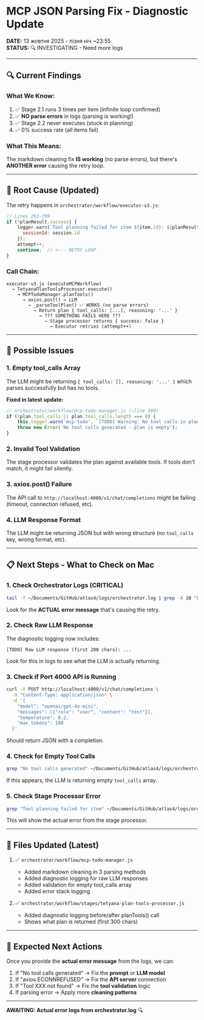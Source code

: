 # MCP JSON Parsing Fix - Diagnostic Update

**DATE:** 13 жовтня 2025 - пізня ніч ~23:55  
**STATUS:** 🔍 INVESTIGATING - Need more logs

---

## 🔍 Current Findings

### What We Know:
1. ✅ Stage 2.1 runs 3 times per item (infinite loop confirmed)
2. ✅ **NO parse errors** in logs (parsing is working!)
3. ✅ Stage 2.2 never executes (stuck in planning)
4. ✅ 0% success rate (all items fail)

### What This Means:
The markdown cleaning fix **IS working** (no parse errors), but there's **ANOTHER error** causing the retry loop.

---

## 🐛 Root Cause (Updated)

The retry happens in `orchestrator/workflow/executor-v3.js`:

```javascript
// Lines 293-299
if (!planResult.success) {
    logger.warn(`Tool planning failed for item ${item.id}: ${planResult.error}`, {
      sessionId: session.id
    });
    attempt++;
    continue;  // <--- RETRY LOOP
}
```

### Call Chain:
```
executor-v3.js (executeMCPWorkflow)
  → TetyanaПlanToolsProcessor.execute()
    → MCPTodoManager.planTools()
      → axios.post() → LLM
        → _parseToolPlan() ✅ WORKS (no parse errors)
          → Return plan { tool_calls: [...], reasoning: '...' }
            → ??? SOMETHING FAILS HERE ???
              → Stage processor returns { success: false }
                → Executor retries (attempt++)
```

---

## 🔧 Possible Issues

### 1. Empty tool_calls Array
The LLM might be returning `{ tool_calls: [], reasoning: '...' }` which parses successfully but has no tools.

**Fixed in latest update:**
```javascript
// orchestrator/workflow/mcp-todo-manager.js (~line 360)
if (!plan.tool_calls || plan.tool_calls.length === 0) {
    this.logger.warn('mcp-todo', `[TODO] Warning: No tool calls in plan!`);
    throw new Error('No tool calls generated - plan is empty');
}
```

### 2. Invalid Tool Validation
The stage processor validates the plan against available tools. If tools don't match, it might fail silently.

### 3. axios.post() Failure
The API call to `http://localhost:4000/v1/chat/completions` might be failing (timeout, connection refused, etc).

### 4. LLM Response Format
The LLM might be returning JSON but with wrong structure (no `tool_calls` key, wrong format, etc).

---

## 📋 Next Steps - What to Check on Mac

### 1. Check Orchestrator Logs (CRITICAL)
```bash
tail -f ~/Documents/GitHub/atlas4/logs/orchestrator.log | grep -A 10 "Failed to plan tools"
```

Look for the **ACTUAL error message** that's causing the retry.

### 2. Check Raw LLM Response
The diagnostic logging now includes:
```
[TODO] Raw LLM response (first 200 chars): ...
```

Look for this in logs to see what the LLM is actually returning.

### 3. Check if Port 4000 API is Running
```bash
curl -X POST http://localhost:4000/v1/chat/completions \
  -H "Content-Type: application/json" \
  -d '{
    "model": "openai/gpt-4o-mini",
    "messages": [{"role": "user", "content": "test"}],
    "temperature": 0.2,
    "max_tokens": 100
  }'
```

Should return JSON with a completion.

### 4. Check for Empty Tool Calls
```bash
grep "No tool calls generated" ~/Documents/GitHub/atlas4/logs/orchestrator.log
```

If this appears, the LLM is returning empty `tool_calls` array.

### 5. Check Stage Processor Error
```bash
grep "Tool planning failed for item" ~/Documents/GitHub/atlas4/logs/orchestrator.log | tail -5
```

This will show the actual error from the stage processor.

---

## 🔧 Files Updated (Latest)

1. ✅ `orchestrator/workflow/mcp-todo-manager.js`
   - Added markdown cleaning in 3 parsing methods
   - Added diagnostic logging for raw LLM responses
   - Added validation for empty tool_calls array
   - Added error stack logging

2. ✅ `orchestrator/workflow/stages/tetyana-plan-tools-processor.js`
   - Added diagnostic logging before/after planTools() call
   - Shows what plan is returned (first 300 chars)

---

## 🎯 Expected Next Actions

Once you provide the **actual error message** from the logs, we can:

1. If "No tool calls generated" → Fix the **prompt** or **LLM model**
2. If "axios ECONNREFUSED" → Fix the **API server** connection
3. If "Tool XXX not found" → Fix the **tool validation** logic
4. If parsing error → Apply more **cleaning patterns**

---

**AWAITING: Actual error logs from orchestrator.log** 🔍
